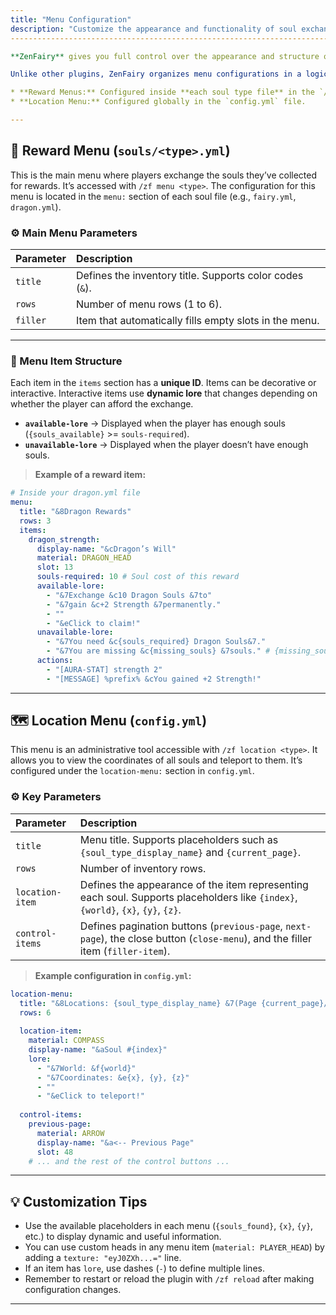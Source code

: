 ```yaml
---
title: "Menu Configuration"
description: "Customize the appearance and functionality of soul exchange menus and the location panel in ZenFairy."
--------------------------------------------------------------------------------------------------------------------

**ZenFairy** gives you full control over the appearance and structure of the two main types of menus used by players and administrators.

Unlike other plugins, ZenFairy organizes menu configurations in a logical way:

* **Reward Menus:** Configured inside **each soul type file** in the `/souls/` folder.
* **Location Menu:** Configured globally in the `config.yml` file.

---
```


## 🎁 Reward Menu (`souls/<type>.yml`)

This is the main menu where players exchange the souls they’ve collected for rewards. It’s accessed with `/zf menu <type>`. The configuration for this menu is located in the `menu:` section of each soul file (e.g., `fairy.yml`, `dragon.yml`).

### ⚙️ Main Menu Parameters

| Parameter | Description                                              |
| :-------- | :------------------------------------------------------- |
| `title`   | Defines the inventory title. Supports color codes (`&`). |
| `rows`    | Number of menu rows (1 to 6).                            |
| `filler`  | Item that automatically fills empty slots in the menu.   |

---

### 💎 Menu Item Structure

Each item in the `items` section has a **unique ID**. Items can be decorative or interactive. Interactive items use **dynamic lore** that changes depending on whether the player can afford the exchange.

* **`available-lore`** → Displayed when the player has enough souls (`{souls_available}` >= `souls-required`).
* **`unavailable-lore`** → Displayed when the player doesn’t have enough souls.

> **Example of a reward item:**

```yaml
# Inside your dragon.yml file
menu:
  title: "&8Dragon Rewards"
  rows: 3
  items:
    dragon_strength:
      display-name: "&cDragon’s Will"
      material: DRAGON_HEAD
      slot: 13
      souls-required: 10 # Soul cost of this reward
      available-lore:
        - "&7Exchange &c10 Dragon Souls &7to"
        - "&7gain &c+2 Strength &7permanently."
        - ""
        - "&eClick to claim!"
      unavailable-lore:
        - "&7You need &c{souls_required} Dragon Souls&7."
        - "&7You are missing &c{missing_souls} &7souls." # {missing_souls} is a useful placeholder
      actions:
        - "[AURA-STAT] strength 2"
        - "[MESSAGE] %prefix% &cYou gained +2 Strength!"
```

---

## 🗺️ Location Menu (`config.yml`)

This menu is an administrative tool accessible with `/zf location <type>`. It allows you to view the coordinates of all souls and teleport to them. It’s configured under the `location-menu:` section in `config.yml`.

### ⚙️ Key Parameters

| Parameter       | Description                                                                                                                      |
| :-------------- | :------------------------------------------------------------------------------------------------------------------------------- |
| `title`         | Menu title. Supports placeholders such as `{soul_type_display_name}` and `{current_page}`.                                       |
| `rows`          | Number of inventory rows.                                                                                                        |
| `location-item` | Defines the appearance of the item representing each soul. Supports placeholders like `{index}`, `{world}`, `{x}`, `{y}`, `{z}`. |
| `control-items` | Defines pagination buttons (`previous-page`, `next-page`), the close button (`close-menu`), and the filler item (`filler-item`). |

> **Example configuration in `config.yml`:**

```yaml
location-menu:
  title: "&8Locations: {soul_type_display_name} &7(Page {current_page}/{max_pages})"
  rows: 6
  
  location-item:
    material: COMPASS
    display-name: "&aSoul #{index}"
    lore:
      - "&7World: &f{world}"
      - "&7Coordinates: &e{x}, {y}, {z}"
      - ""
      - "&eClick to teleport!"
      
  control-items:
    previous-page:
      material: ARROW
      display-name: "&a<-- Previous Page"
      slot: 48
    # ... and the rest of the control buttons ...
```

---

## 💡 Customization Tips

* Use the available placeholders in each menu (`{souls_found}`, `{x}`, `{y}`, etc.) to display dynamic and useful information.
* You can use custom heads in any menu item (`material: PLAYER_HEAD`) by adding a `texture: "eyJ0ZXh...="` line.
* If an item has `lore`, use dashes (`-`) to define multiple lines.
* Remember to restart or reload the plugin with `/zf reload` after making configuration changes.

---